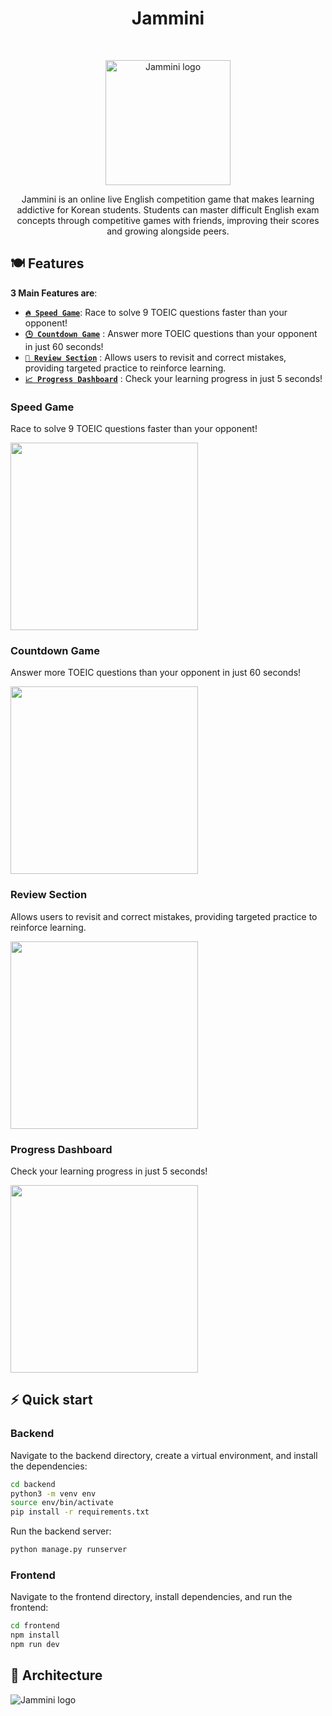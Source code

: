 <h1 align="center"> Jammini </h1><br>
<p align="center">
    <img width="200" alt="Jammini logo" src="https://github.com/user-attachments/assets/c7e905e4-199a-495c-b10b-9ab7fe10a606">
</p>

<p align="center"> 
Jammini is an online live English competition game that makes learning addictive for Korean students. Students can master difficult English exam concepts through competitive games with friends, improving their scores and growing alongside peers.
</p>

## 🍽️ Features

**3 Main Features are**:

* [**`️‍🔥 Speed Game`**](#feature1): Race to solve 9 TOEIC questions faster than your opponent!
* [**`🕒 Countdown Game`**](#feature2) : Answer more TOEIC questions than your opponent in just 60 seconds!
* [**`📝 Review Section`**](#feature3) : Allows users to revisit and correct mistakes, providing targeted practice to reinforce learning.
* [**`📈 Progress Dashboard`**](#feature4) : Check your learning progress in just 5 seconds!

<h3 id="feature1">Speed Game</h3>
Race to solve 9 TOEIC questions faster than your opponent!
<br>
<p>
  <img width="300" src="https://github.com/user-attachments/assets/5cf665e9-6e12-42dd-a331-50bf0b13c1ca" />
</p>

<h3 id="feature2">Countdown Game</h3>
Answer more TOEIC questions than your opponent in just 60 seconds!
<br>
<p>
  <img width="300" src="https://github.com/user-attachments/assets/f5c4047c-9699-468e-b630-4f61781dbb36" />
</p>

<h3 id="feature3">Review Section</h3>
Allows users to revisit and correct mistakes, providing targeted practice to reinforce learning.
<br>
<p>
  <img width="300" src="https://github.com/user-attachments/assets/5c1b9a27-9907-432b-b3a3-3680c840730d" />
</p>

<h3 id="feature4">Progress Dashboard</h3>
Check your learning progress in just 5 seconds!
<br>
<p>
  <img width="300" src="https://github.com/user-attachments/assets/a87d822f-971a-48ec-a85d-90edddb69487" />
</p>

## ⚡️ Quick start

### Backend

Navigate to the backend directory, create a virtual environment, and install the dependencies:

```bash
cd backend
python3 -m venv env
source env/bin/activate
pip install -r requirements.txt
```

Run the backend server:

```bash
python manage.py runserver
```

### Frontend

Navigate to the frontend directory, install dependencies, and run the frontend:

```bash
cd frontend
npm install
npm run dev
```

## 🧱 Architecture
<img alt="Jammini logo" src="https://github.com/user-attachments/assets/f6883d4a-af4b-4eb8-b3d8-2f9f596cb572">


<br />
<br />
